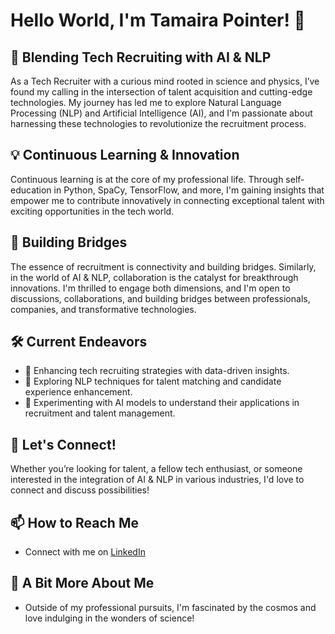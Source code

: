 # Hello World, I'm Tamaira Pointer! 👋

## 🚀 Blending Tech Recruiting with AI & NLP

As a Tech Recruiter with a curious mind rooted in science and physics, I’ve found my calling in the intersection of talent acquisition and cutting-edge technologies. My journey has led me to explore Natural Language Processing (NLP) and Artificial Intelligence (AI), and I'm passionate about harnessing these technologies to revolutionize the recruitment process.

## 💡 Continuous Learning & Innovation

Continuous learning is at the core of my professional life. Through self-education in Python, SpaCy, TensorFlow, and more, I'm gaining insights that empower me to contribute innovatively in connecting exceptional talent with exciting opportunities in the tech world.

## 👥 Building Bridges

The essence of recruitment is connectivity and building bridges. Similarly, in the world of AI & NLP, collaboration is the catalyst for breakthrough innovations. I'm thrilled to engage both dimensions, and I'm open to discussions, collaborations, and building bridges between professionals, companies, and transformative technologies.

## 🛠 Current Endeavors

- 🤝 Enhancing tech recruiting strategies with data-driven insights.
- 📘 Exploring NLP techniques for talent matching and candidate experience enhancement.
- 🧠 Experimenting with AI models to understand their applications in recruitment and talent management.

## 🤗 Let's Connect!

Whether you’re looking for talent, a fellow tech enthusiast, or someone interested in the integration of AI & NLP in various industries, I'd love to connect and discuss possibilities!

## 📫 How to Reach Me

- Connect with me on [LinkedIn](your-linkedin-url-here)

## 🌌 A Bit More About Me

- Outside of my professional pursuits, I'm fascinated by the cosmos and love indulging in the wonders of science!

